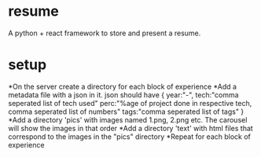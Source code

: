 # resume
A python + react framework to store and present a resume.

# setup
*On the server create a directory for each block of experience
*Add a metadata file with a json in it.
  json should have { year:"<start>-<end>", 
                     tech:"comma seperated list of tech used"
                     perc:"%age of project done in respective tech, comma seperated list of numbers"
                     tags:"comma seperated list of tags"
                    }
*Add a directory 'pics' with images named 1.png, 2.png etc. The carousel will show the images in that order
*Add a directory 'text' with html files that correspond to the images in the "pics" directory
*Repeat for each block of experience
